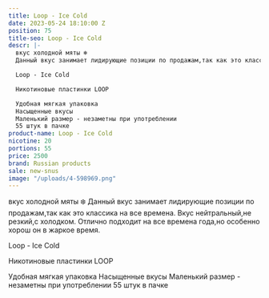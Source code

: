 ```yaml
---
title: Loop - Ice Cold
date: 2023-05-24 18:10:00 Z
position: 75
title-seo: Loop - Ice Cold
descr: |-
  вкус холодной мяты ❄️
  Данный вкус занимает лидирующие позиции по продажам,так как это классика на все времена. Вкус нейтральный,не резкий,с холодком. Отлично подходит на все времена года,но особенно хорош он в жаркое время.

  Loop - Ice Cold

  Никотиновые пластинки LOOP

  Удобная мягкая упаковка
  Насыщенные вкусы
  Маленький размер - незаметны при употреблении
  55 штук в пачке
product-name: Loop - Ice Cold
nicotine: 20
portions: 55
price: 2500
brand: Russian products
sale: new-snus
image: "/uploads/4-598969.png"
---
```


вкус холодной мяты ❄️
Данный вкус занимает лидирующие позиции по продажам,так как это классика на все времена. Вкус нейтральный,не резкий,с холодком. Отлично подходит на все времена года,но особенно хорош он в жаркое время.

Loop - Ice Cold

Никотиновые пластинки LOOP

Удобная мягкая упаковка
Насыщенные вкусы
Маленький размер - незаметны при употреблении
55 штук в пачке